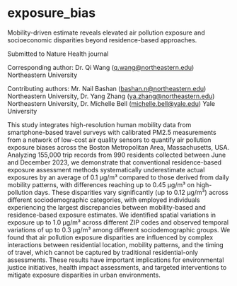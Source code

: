 # exposure_bias
Mobility-driven estimate reveals elevated air pollution exposure and socioeconomic disparities beyond residence-based approaches.

Submitted to Nature Health journal

Corresponding author: 
Dr. Qi Wang (q.wang@northeastern.edu) Northeastern University

Contributing authors: 
Mr. Nail Bashan (bashan.n@northeastern.edu) Northeastern University,
Dr. Yang Zhang (ya.zhang@northeastern.edu) Northeastern University,
Dr. Michelle Bell (michelle.bell@yale.edu) Yale University

This study integrates high-resolution human mobility data from smartphone-based travel surveys with calibrated PM2.5 measurements from a network of low-cost air quality sensors to quantify air pollution exposure biases across the Boston Metropolitan Area, Massachusetts, USA. Analyzing 155,000 trip records from 990 residents collected between June and December 2023, we demonstrate that conventional residence-based exposure assessment methods systematically underestimate actual exposures by an average of 0.1 µg/m³ compared to those derived from daily mobility patterns, with differences reaching up to 0.45 µg/m³ on high-pollution days. These disparities vary significantly (up to 0.12 µg/m³) across different sociodemographic categories, with employed individuals experiencing the largest discrepancies between mobility-based and residence-based exposure estimates. We identified spatial variations in exposure up to 1.0 µg/m³ across different ZIP codes and observed temporal variations of up to 0.3 µg/m³ among different sociodemographic groups. We found that air pollution exposure disparities are influenced by complex interactions between residential location, mobility patterns, and the timing of travel, which cannot be captured by traditional residential-only assessments. These results have important implications for environmental justice initiatives, health impact assessments, and targeted interventions to mitigate exposure disparities in urban environments.
